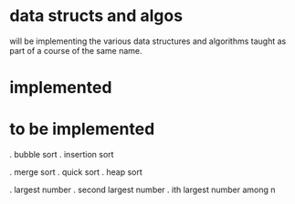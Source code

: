 data structs and algos
=======

will be implementing the various data structures
 and algorithms taught as part of a course of the same
 name.

implemented
====

to be implemented
====

. bubble sort
. insertion sort

. merge sort
. quick sort
. heap sort

. largest number
. second largest number
. ith largest number among n
